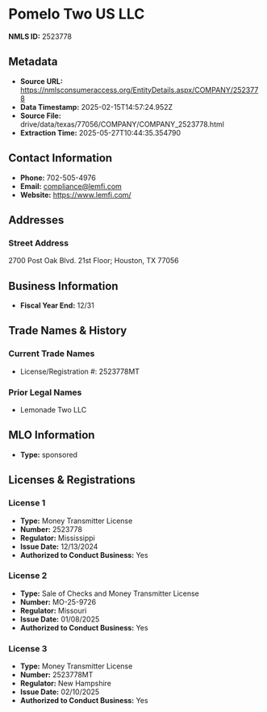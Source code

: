 # Pomelo Two US LLC

**NMLS ID:** 2523778

## Metadata
- **Source URL:** https://nmlsconsumeraccess.org/EntityDetails.aspx/COMPANY/2523778
- **Data Timestamp:** 2025-02-15T14:57:24.952Z
- **Source File:** drive/data/texas/77056/COMPANY/COMPANY_2523778.html
- **Extraction Time:** 2025-05-27T10:44:35.354790

## Contact Information
- **Phone:** 702-505-4976
- **Email:** compliance@lemfi.com
- **Website:** https://www.lemfi.com/

## Addresses
### Street Address
2700 Post Oak Blvd. 21st Floor; Houston, TX 77056

## Business Information
- **Fiscal Year End:** 12/31

## Trade Names & History
### Current Trade Names
- License/Registration #: 2523778MT

### Prior Legal Names
- Lemonade Two LLC

## MLO Information
- **Type:** sponsored

## Licenses & Registrations

### License 1
- **Type:** Money Transmitter License
- **Number:** 2523778
- **Regulator:** Mississippi
- **Issue Date:** 12/13/2024
- **Authorized to Conduct Business:** Yes

### License 2
- **Type:** Sale of Checks and Money Transmitter License
- **Number:** MO-25-9726
- **Regulator:** Missouri
- **Issue Date:** 01/08/2025
- **Authorized to Conduct Business:** Yes

### License 3
- **Type:** Money Transmitter License
- **Number:** 2523778MT
- **Regulator:** New Hampshire
- **Issue Date:** 02/10/2025
- **Authorized to Conduct Business:** Yes
